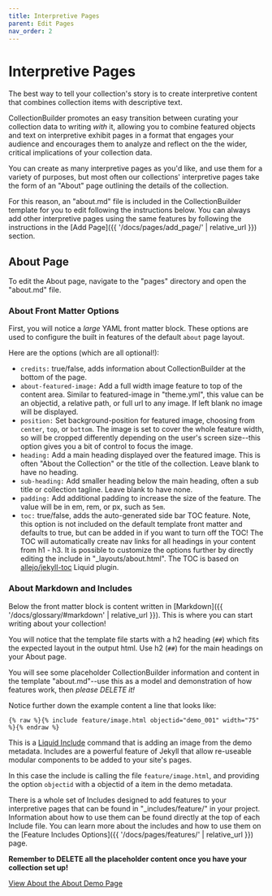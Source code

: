 ```yaml
---
title: Interpretive Pages
parent: Edit Pages
nav_order: 2
---
```


# Interpretive Pages

The best way to tell your collection's story is to create interpretive content that combines collection items with descriptive text.

CollectionBuilder promotes an easy transition between curating your collection data to writing *with* it, allowing you to combine featured objects and text on interpretive exhibit pages in a format that engages your audience and encourages them to analyze and reflect on the the wider, critical implications of your collection data.

You can create as many interpretive pages as you'd like, and use them for a variety of purposes, but most often our collections' interpretive pages take the form of an "About" page outlining the details of the collection.

For this reason, an "about.md" file is included in the CollectionBuilder template for you to edit following the instructions below. 
You can always add other interpretive pages using the same features by following the instructions in the [Add Page]({{ '/docs/pages/add_page/' | relative_url }}) section.

## About Page

To edit the About page, navigate to the "pages" directory and open the "about.md" file. 

### About Front Matter Options 

First, you will notice a *large* YAML front matter block.
These options are used to configure the built in features of the default `about` page layout.

Here are the options (which are all optional!):

- `credits:` true/false, adds information about CollectionBuilder at the bottom of the page.
- `about-featured-image:` Add a full width image feature to top of the content area. Similar to featured-image in "theme.yml", this value can be an objectid, a relative path, or full url to any image. If left blank no image will be displayed.
- `position:` Set background-position for featured image, choosing from `center`, `top`, or `bottom`. The image is set to cover the whole feature width, so will be cropped differently depending on the user's screen size--this option gives you a bit of control to focus the image.
- `heading:` Add a main heading displayed over the featured image. This is often "About the Collection" or the title of the collection. Leave blank to have no heading.
- `sub-heading:` Add smaller heading below the main heading, often a sub title or collection tagline. Leave blank to have none.
- `padding:` Add additional padding to increase the size of the feature. The value will be in em, rem, or px, such as `5em`.
- `toc:` true/false, adds the auto-generated side bar TOC feature. Note, this option is not included on the default template front matter and defaults to true, but can be added in if you want to turn off the TOC! The TOC will automatically create nav links for all headings in your content from h1 - h3. It is possible to customize the options further by directly editing the include in "_layouts/about.html". The TOC is based on [allejo/jekyll-toc](https://github.com/allejo/jekyll-toc) Liquid plugin.

### About Markdown and Includes 

Below the front matter block is content written in [Markdown]({{ '/docs/glossary/#markdown' | relative_url }}).
This is where you can start writing about your collection!

You will notice that the template file starts with a h2 heading (`##`) which fits the expected layout in the output html.
Use h2 (`##`) for the main headings on your About page.

You will see some placeholder CollectionBuilder information and content in the template "about.md"--use this as a model and demonstration of how features work, then *please DELETE it!*

Notice further down the example content a line that looks like:

```
{% raw %}{% include feature/image.html objectid="demo_001" width="75" %}{% endraw %}
```

This is a [Liquid Include](https://jekyllrb.com/docs/includes/) command that is adding an image from the demo metadata.
Includes are a powerful feature of Jekyll that allow re-useable modular components to be added to your site's pages.

In this case the include is calling the file `feature/image.html`, and providing the option `objectid` with a objectid of a item in the demo metadata.

There is a whole set of Includes designed to add features to your interpretive pages that can be found in "_includes/feature/" in your project.
Information about how to use them can be found directly at the top of each Include file.
You can learn more about the includes and how to use them on the [Feature Includes Options]({{ '/docs/pages/features/' | relative_url }}) page.

**Remember to DELETE all the placeholder content once you have your collection set up!**

[View About the About Demo Page](https://collectionbuilder.github.io/collectionbuilder-gh/about.html)
